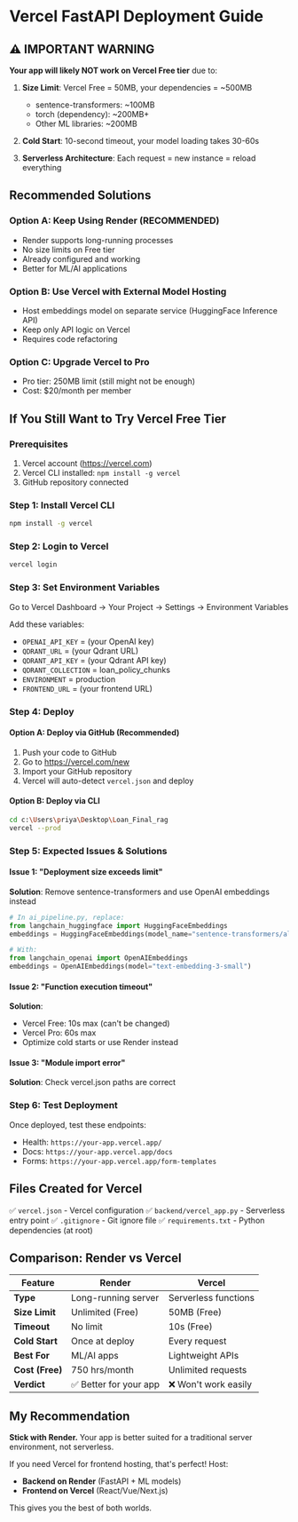 # Vercel FastAPI Deployment Guide

## ⚠️ IMPORTANT WARNING

**Your app will likely NOT work on Vercel Free tier** due to:

1. **Size Limit**: Vercel Free = 50MB, your dependencies = ~500MB
   - sentence-transformers: ~100MB
   - torch (dependency): ~200MB+
   - Other ML libraries: ~200MB

2. **Cold Start**: 10-second timeout, your model loading takes 30-60s

3. **Serverless Architecture**: Each request = new instance = reload everything

## Recommended Solutions

### Option A: Keep Using Render (RECOMMENDED)
- Render supports long-running processes
- No size limits on Free tier
- Already configured and working
- Better for ML/AI applications

### Option B: Use Vercel with External Model Hosting
- Host embeddings model on separate service (HuggingFace Inference API)
- Keep only API logic on Vercel
- Requires code refactoring

### Option C: Upgrade Vercel to Pro
- Pro tier: 250MB limit (still might not be enough)
- Cost: $20/month per member

## If You Still Want to Try Vercel Free Tier

### Prerequisites
1. Vercel account (https://vercel.com)
2. Vercel CLI installed: `npm install -g vercel`
3. GitHub repository connected

### Step 1: Install Vercel CLI
```bash
npm install -g vercel
```

### Step 2: Login to Vercel
```bash
vercel login
```

### Step 3: Set Environment Variables
Go to Vercel Dashboard → Your Project → Settings → Environment Variables

Add these variables:
- `OPENAI_API_KEY` = (your OpenAI key)
- `QDRANT_URL` = (your Qdrant URL)
- `QDRANT_API_KEY` = (your Qdrant API key)
- `QDRANT_COLLECTION` = loan_policy_chunks
- `ENVIRONMENT` = production
- `FRONTEND_URL` = (your frontend URL)

### Step 4: Deploy

#### Option A: Deploy via GitHub (Recommended)
1. Push your code to GitHub
2. Go to https://vercel.com/new
3. Import your GitHub repository
4. Vercel will auto-detect `vercel.json` and deploy

#### Option B: Deploy via CLI
```bash
cd c:\Users\priya\Desktop\Loan_Final_rag
vercel --prod
```

### Step 5: Expected Issues & Solutions

#### Issue 1: "Deployment size exceeds limit"
**Solution**: Remove sentence-transformers and use OpenAI embeddings instead
```python
# In ai_pipeline.py, replace:
from langchain_huggingface import HuggingFaceEmbeddings
embeddings = HuggingFaceEmbeddings(model_name="sentence-transformers/all-MiniLM-L6-v2")

# With:
from langchain_openai import OpenAIEmbeddings
embeddings = OpenAIEmbeddings(model="text-embedding-3-small")
```

#### Issue 2: "Function execution timeout"
**Solution**:
- Vercel Free: 10s max (can't be changed)
- Vercel Pro: 60s max
- Optimize cold starts or use Render instead

#### Issue 3: "Module import error"
**Solution**: Check vercel.json paths are correct

### Step 6: Test Deployment
Once deployed, test these endpoints:
- Health: `https://your-app.vercel.app/`
- Docs: `https://your-app.vercel.app/docs`
- Forms: `https://your-app.vercel.app/form-templates`

## Files Created for Vercel

✅ `vercel.json` - Vercel configuration
✅ `backend/vercel_app.py` - Serverless entry point
✅ `.gitignore` - Git ignore file
✅ `requirements.txt` - Python dependencies (at root)

## Comparison: Render vs Vercel

| Feature | Render | Vercel |
|---------|--------|--------|
| **Type** | Long-running server | Serverless functions |
| **Size Limit** | Unlimited (Free) | 50MB (Free) |
| **Timeout** | No limit | 10s (Free) |
| **Cold Start** | Once at deploy | Every request |
| **Best For** | ML/AI apps | Lightweight APIs |
| **Cost (Free)** | 750 hrs/month | Unlimited requests |
| **Verdict** | ✅ Better for your app | ❌ Won't work easily |

## My Recommendation

**Stick with Render.** Your app is better suited for a traditional server environment, not serverless.

If you need Vercel for frontend hosting, that's perfect! Host:
- **Backend on Render** (FastAPI + ML models)
- **Frontend on Vercel** (React/Vue/Next.js)

This gives you the best of both worlds.
